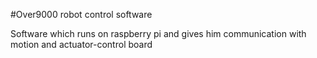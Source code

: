 #Over9000 robot control software

Software which runs on raspberry pi and gives him communication
with motion and actuator-control board
